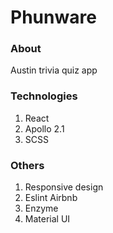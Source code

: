 # Phunware

### About

Austin trivia quiz app

### Technologies

1. React
2. Apollo 2.1
3. SCSS

### Others

1. Responsive design
2. Eslint Airbnb
3. Enzyme
4. Material UI
